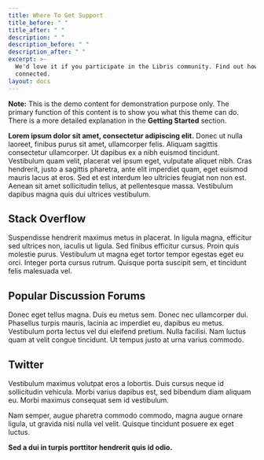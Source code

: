 ```yaml
---
title: Where To Get Support
title_before: " "
title_after: " "
description: " "
description_before: " "
description_after: " "
excerpt: >-
  We'd love it if you participate in the Libris community. Find out how to get
  connected.
layout: docs
---
```


<div class="note">
  <strong>Note:</strong> 
  This is the demo content for demonstration purpose only. The primary function of this content is to show you what this theme can do. There is a more detailed explanation in the <strong>Getting Started</strong> section.
</div>

**Lorem ipsum dolor sit amet, consectetur adipiscing elit.** Donec ut nulla laoreet, finibus purus sit amet, ullamcorper felis. Aliquam sagittis consectetur ullamcorper. Ut dapibus ex a nibh euismod tincidunt. Vestibulum quam velit, placerat vel ipsum eget, vulputate aliquet nibh. Cras hendrerit, justo a sagittis pharetra, ante elit imperdiet quam, eget euismod mauris lacus at eros. Sed et est interdum leo ultricies feugiat non non est. Aenean sit amet sollicitudin tellus, at pellentesque massa. Vestibulum dapibus magna quis dui ultrices vestibulum.

## Stack Overflow

Suspendisse hendrerit maximus metus in placerat. In ligula magna, efficitur sed ultrices non, iaculis ut ligula. Sed finibus efficitur cursus. Proin quis molestie purus. Vestibulum ut magna eget tortor tempor egestas eget eu orci. Integer porta cursus rutrum. Quisque porta suscipit sem, et tincidunt felis malesuada vel. 

## Popular Discussion Forums

Donec eget tellus magna. Duis eu metus sem. Donec nec ullamcorper dui. Phasellus turpis mauris, lacinia ac imperdiet eu, dapibus eu metus. Vestibulum porta lectus vel dui eleifend pretium. Nulla facilisi. Nam luctus quam at velit congue tincidunt. Ut tempus justo at urna varius commodo.

## Twitter

Vestibulum maximus volutpat eros a lobortis. Duis cursus neque id sollicitudin vehicula. Morbi varius dapibus est, sed bibendum diam aliquam eu. Morbi maximus consequat sem id vestibulum.

Nam semper, augue pharetra commodo commodo, magna augue ornare ligula, ut gravida nisi nulla vel velit. Quisque tincidunt posuere ex eget luctus.

**Sed a dui in turpis porttitor hendrerit quis id odio.**
